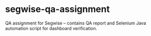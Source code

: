 # segwise-qa-assignment
QA assignment for Segwise – contains QA report and Selenium Java automation script for dashboard verification.
